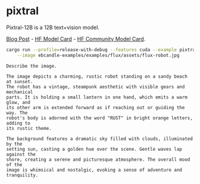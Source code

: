 # pixtral

Pixtral-12B is a 12B text+vision model.

[Blog Post](https://mistral.ai/news/pixtral-12b/) -
[HF Model Card](https://huggingface.co/mistralai/Pixtral-12B-2409) -
[HF Community Model Card](https://huggingface.co/mistral-community/pixtral-12b).

```bash
cargo run --profile=release-with-debug --features cuda --example pixtral -- \
    --image ebcandle-examples/examples/flux/assets/flux-robot.jpg
```

```
Describe the image.

The image depicts a charming, rustic robot standing on a sandy beach at sunset.
The robot has a vintage, steampunk aesthetic with visible gears and mechanical
parts. It is holding a small lantern in one hand, which emits a warm glow, and
its other arm is extended forward as if reaching out or guiding the way. The
robot's body is adorned with the word "RUST" in bright orange letters, adding to
its rustic theme.

The background features a dramatic sky filled with clouds, illuminated by the
setting sun, casting a golden hue over the scene. Gentle waves lap against the
shore, creating a serene and picturesque atmosphere. The overall mood of the
image is whimsical and nostalgic, evoking a sense of adventure and tranquility.
```

